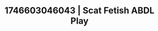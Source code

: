 ---
categories:
- AI-generated
- Unspoken desires
- NSFW AI art
- Sultry voice
- Lip biting
- Lace and desire
- ASMR
- Cosplay
image: /assets/images/1746603046043.jpg
layout: post
seo:
  description: Featured content with exclusive ABDL Play, Scat Fetish. HD images available.
  keywords: ABDL Play, Scat Fetish
  og_image: /assets/images/1746603046043.jpg
  schema_type: VisualArtwork
tags:
- ABDL Play
- Scat Fetish
- '#1746603046043'
title: 1746603046043 | Scat Fetish ABDL Play
---